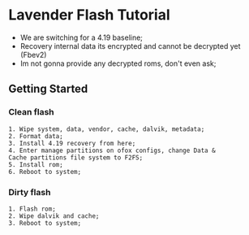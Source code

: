 # Lavender Flash Tutorial
* We are switching for a 4.19 baseline;
* Recovery internal data its encrypted and cannot be decrypted yet (Fbev2)
* Im not gonna provide any decrypted roms, don't even ask;

## Getting Started

### Clean flash

```
1. Wipe system, data, vendor, cache, dalvik, metadata;
2. Format data;
3. Install 4.19 recovery from here;
4. Enter manage partitions on ofox configs, change Data & Cache partitions file system to F2FS;
5. Install rom;
6. Reboot to system;
```

### Dirty flash 
```
1. Flash rom;
2. Wipe dalvik and cache;
3. Reboot to system;
```
